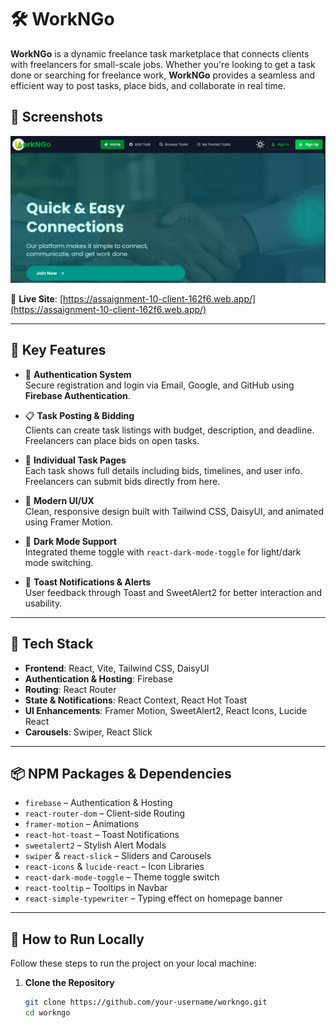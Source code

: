 # 🛠️ WorkNGo

**WorkNGo** is a dynamic freelance task marketplace that connects clients with freelancers for small-scale jobs. Whether you're looking to get a task done or searching for freelance work, **WorkNGo** provides a seamless and efficient way to post tasks, place bids, and collaborate in real time.

## 📸 Screenshots
![alt text](image.png) 


🔗 **Live Site**: [https://assaignment-10-client-162f6.web.app/](https://assaignment-10-client-162f6.web.app/)

---

## 🚀 Key Features

- 🔐 **Authentication System**  
  Secure registration and login via Email, Google, and GitHub using **Firebase Authentication**.

- 📋 **Task Posting & Bidding**  
  Clients can create task listings with budget, description, and deadline. Freelancers can place bids on open tasks.

- 📄 **Individual Task Pages**  
  Each task shows full details including bids, timelines, and user info. Freelancers can submit bids directly from here.

- 🎨 **Modern UI/UX**  
  Clean, responsive design built with Tailwind CSS, DaisyUI, and animated using Framer Motion.

- 🌙 **Dark Mode Support**  
  Integrated theme toggle with `react-dark-mode-toggle` for light/dark mode switching.

- 🔔 **Toast Notifications & Alerts**  
  User feedback through Toast and SweetAlert2 for better interaction and usability.

---

## 🧩 Tech Stack

- **Frontend**: React, Vite, Tailwind CSS, DaisyUI  
- **Authentication & Hosting**: Firebase  
- **Routing**: React Router  
- **State & Notifications**: React Context, React Hot Toast  
- **UI Enhancements**: Framer Motion, SweetAlert2, React Icons, Lucide React  
- **Carousels**: Swiper, React Slick  

---

## 📦 NPM Packages & Dependencies

- `firebase` – Authentication & Hosting  
- `react-router-dom` – Client-side Routing  
- `framer-motion` – Animations  
- `react-hot-toast` – Toast Notifications  
- `sweetalert2` – Stylish Alert Modals  
- `swiper` & `react-slick` – Sliders and Carousels  
- `react-icons` & `lucide-react` – Icon Libraries  
- `react-dark-mode-toggle` – Theme toggle switch  
- `react-tooltip` – Tooltips in Navbar  
- `react-simple-typewriter` – Typing effect on homepage banner  

---

## 🧪 How to Run Locally

Follow these steps to run the project on your local machine:

1. **Clone the Repository**
   ```bash
   git clone https://github.com/your-username/workngo.git
   cd workngo








